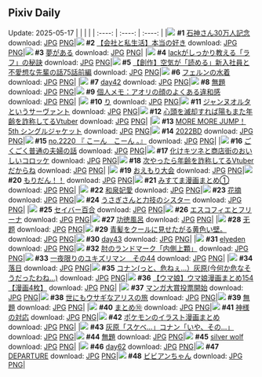 ## Pixiv Daily
Update: 2025-05-17
|      |      |      |
| :----: | :----: | :----: |
|![](https://pixiv.microyu.workers.dev/c/240x480/img-master/img/2025/05/16/00/00/13/130445719_p0_master1200.jpg) **#1** [石神さん30万人記念](https://www.pixiv.net/artworks/130445719) download: [JPG](https://pixiv.microyu.workers.dev/img-original/img/2025/05/16/00/00/13/130445719_p0.jpg) [PNG](https://pixiv.microyu.workers.dev/img-original/img/2025/05/16/00/00/13/130445719_p0.png)|![](https://pixiv.microyu.workers.dev/c/240x480/img-master/img/2025/05/16/12/00/21/130459235_p0_master1200.jpg) **#2** [【会社と私生活】本当の好き](https://www.pixiv.net/artworks/130459235) download: [JPG](https://pixiv.microyu.workers.dev/img-original/img/2025/05/16/12/00/21/130459235_p0.jpg) [PNG](https://pixiv.microyu.workers.dev/img-original/img/2025/05/16/12/00/21/130459235_p0.png)|![](https://pixiv.microyu.workers.dev/c/240x480/img-master/img/2025/05/16/07/30/03/130454878_p0_master1200.jpg) **#3** [夢がある](https://www.pixiv.net/artworks/130454878) download: [JPG](https://pixiv.microyu.workers.dev/img-original/img/2025/05/16/07/30/03/130454878_p0.jpg) [PNG](https://pixiv.microyu.workers.dev/img-original/img/2025/05/16/07/30/03/130454878_p0.png)|
|![](https://pixiv.microyu.workers.dev/c/240x480/img-master/img/2025/05/16/00/00/11/130445706_p0_master1200.jpg) **#4** [lackがしっかり教える「ラフ」の秘訣](https://www.pixiv.net/artworks/130445706) download: [JPG](https://pixiv.microyu.workers.dev/img-original/img/2025/05/16/00/00/11/130445706_p0.jpg) [PNG](https://pixiv.microyu.workers.dev/img-original/img/2025/05/16/00/00/11/130445706_p0.png)|![](https://pixiv.microyu.workers.dev/c/240x480/img-master/img/2025/05/15/19/11/20/130434504_p0_master1200.jpg) **#5** [【創作】空気が「読める」新入社員と不愛想な先輩の話75話前編](https://www.pixiv.net/artworks/130434504) download: [JPG](https://pixiv.microyu.workers.dev/img-original/img/2025/05/15/19/11/20/130434504_p0.jpg) [PNG](https://pixiv.microyu.workers.dev/img-original/img/2025/05/15/19/11/20/130434504_p0.png)|![](https://pixiv.microyu.workers.dev/c/240x480/img-master/img/2025/05/15/00/00/15/130411600_p0_master1200.jpg) **#6** [フェルンの水着](https://www.pixiv.net/artworks/130411600) download: [JPG](https://pixiv.microyu.workers.dev/img-original/img/2025/05/15/00/00/15/130411600_p0.jpg) [PNG](https://pixiv.microyu.workers.dev/img-original/img/2025/05/15/00/00/15/130411600_p0.png)|
|![](https://pixiv.microyu.workers.dev/c/240x480/img-master/img/2025/05/15/01/45/30/130415580_p0_master1200.jpg) **#7** [day42](https://www.pixiv.net/artworks/130415580) download: [JPG](https://pixiv.microyu.workers.dev/img-original/img/2025/05/15/01/45/30/130415580_p0.jpg) [PNG](https://pixiv.microyu.workers.dev/img-original/img/2025/05/15/01/45/30/130415580_p0.png)|![](https://pixiv.microyu.workers.dev/c/240x480/img-master/img/2025/05/16/23/11/13/130478484_p0_master1200.jpg) **#8** [無題](https://www.pixiv.net/artworks/130478484) download: [JPG](https://pixiv.microyu.workers.dev/img-original/img/2025/05/16/23/11/13/130478484_p0.jpg) [PNG](https://pixiv.microyu.workers.dev/img-original/img/2025/05/16/23/11/13/130478484_p0.png)|![](https://pixiv.microyu.workers.dev/c/240x480/img-master/img/2025/05/15/06/00/08/130419432_p0_master1200.jpg) **#9** [個人メモ：アオリの顔のよくある違和感](https://www.pixiv.net/artworks/130419432) download: [JPG](https://pixiv.microyu.workers.dev/img-original/img/2025/05/15/06/00/08/130419432_p0.jpg) [PNG](https://pixiv.microyu.workers.dev/img-original/img/2025/05/15/06/00/08/130419432_p0.png)|
|![](https://pixiv.microyu.workers.dev/c/240x480/img-master/img/2025/05/15/17/17/29/130431054_p0_master1200.jpg) **#10** [り](https://www.pixiv.net/artworks/130431054) download: [JPG](https://pixiv.microyu.workers.dev/img-original/img/2025/05/15/17/17/29/130431054_p0.jpg) [PNG](https://pixiv.microyu.workers.dev/img-original/img/2025/05/15/17/17/29/130431054_p0.png)|![](https://pixiv.microyu.workers.dev/c/240x480/img-master/img/2025/05/16/00/00/19/130445762_p0_master1200.jpg) **#11** [ジャンヌオルタというサーヴァント](https://www.pixiv.net/artworks/130445762) download: [JPG](https://pixiv.microyu.workers.dev/img-original/img/2025/05/16/00/00/19/130445762_p0.jpg) [PNG](https://pixiv.microyu.workers.dev/img-original/img/2025/05/16/00/00/19/130445762_p0.png)|![](https://pixiv.microyu.workers.dev/c/240x480/img-master/img/2025/05/15/21/01/28/130438488_p0_master1200.jpg) **#12** [心頭を滅却すれば陽もまた年齢を詐称してるVtuber](https://www.pixiv.net/artworks/130438488) download: [JPG](https://pixiv.microyu.workers.dev/img-original/img/2025/05/15/21/01/28/130438488_p0.jpg) [PNG](https://pixiv.microyu.workers.dev/img-original/img/2025/05/15/21/01/28/130438488_p0.png)|
|![](https://pixiv.microyu.workers.dev/c/240x480/img-master/img/2025/05/15/00/00/01/130411471_p0_master1200.jpg) **#13** [MORE MORE JUMP！5th シングルジャケット](https://www.pixiv.net/artworks/130411471) download: [JPG](https://pixiv.microyu.workers.dev/img-original/img/2025/05/15/00/00/01/130411471_p0.jpg) [PNG](https://pixiv.microyu.workers.dev/img-original/img/2025/05/15/00/00/01/130411471_p0.png)|![](https://pixiv.microyu.workers.dev/c/240x480/img-master/img/2025/05/16/00/00/01/130445614_p0_master1200.jpg) **#14** [2022BD](https://www.pixiv.net/artworks/130445614) download: [JPG](https://pixiv.microyu.workers.dev/img-original/img/2025/05/16/00/00/01/130445614_p0.jpg) [PNG](https://pixiv.microyu.workers.dev/img-original/img/2025/05/16/00/00/01/130445614_p0.png)|![](https://pixiv.microyu.workers.dev/c/240x480/img-master/img/2025/05/15/22/11/46/130441249_p0_master1200.jpg) **#15** [no.2220 『 こーん　こーん 。』](https://www.pixiv.net/artworks/130441249) download: [JPG](https://pixiv.microyu.workers.dev/img-original/img/2025/05/15/22/11/46/130441249_p0.jpg) [PNG](https://pixiv.microyu.workers.dev/img-original/img/2025/05/15/22/11/46/130441249_p0.png)|
|![](https://pixiv.microyu.workers.dev/c/240x480/img-master/img/2025/05/16/17/00/04/130464835_p0_master1200.jpg) **#16** [ごくごく普通の夫婦の話](https://www.pixiv.net/artworks/130464835) download: [JPG](https://pixiv.microyu.workers.dev/img-original/img/2025/05/16/17/00/04/130464835_p0.jpg) [PNG](https://pixiv.microyu.workers.dev/img-original/img/2025/05/16/17/00/04/130464835_p0.png)|![](https://pixiv.microyu.workers.dev/c/240x480/img-master/img/2025/05/16/00/01/29/130446034_p0_master1200.jpg) **#17** [化けキツネと商店街のおいしいコロッケ](https://www.pixiv.net/artworks/130446034) download: [JPG](https://pixiv.microyu.workers.dev/img-original/img/2025/05/16/00/01/29/130446034_p0.jpg) [PNG](https://pixiv.microyu.workers.dev/img-original/img/2025/05/16/00/01/29/130446034_p0.png)|![](https://pixiv.microyu.workers.dev/c/240x480/img-master/img/2025/05/16/21/06/01/130473159_p0_master1200.jpg) **#18** [次やったら年齢を詐称してるVtuberだからね](https://www.pixiv.net/artworks/130473159) download: [JPG](https://pixiv.microyu.workers.dev/img-original/img/2025/05/16/21/06/01/130473159_p0.jpg) [PNG](https://pixiv.microyu.workers.dev/img-original/img/2025/05/16/21/06/01/130473159_p0.png)|
|![](https://pixiv.microyu.workers.dev/c/240x480/img-master/img/2025/05/15/00/06/48/130412191_p0_master1200.jpg) **#19** [おえもり大会](https://www.pixiv.net/artworks/130412191) download: [JPG](https://pixiv.microyu.workers.dev/img-original/img/2025/05/15/00/06/48/130412191_p0.jpg) [PNG](https://pixiv.microyu.workers.dev/img-original/img/2025/05/15/00/06/48/130412191_p0.png)|![](https://pixiv.microyu.workers.dev/c/240x480/img-master/img/2025/05/16/03/51/23/130451743_p0_master1200.jpg) **#20** [もりだん！！](https://www.pixiv.net/artworks/130451743) download: [JPG](https://pixiv.microyu.workers.dev/img-original/img/2025/05/16/03/51/23/130451743_p0.jpg) [PNG](https://pixiv.microyu.workers.dev/img-original/img/2025/05/16/03/51/23/130451743_p0.png)|![](https://pixiv.microyu.workers.dev/c/240x480/img-master/img/2025/05/15/00/25/53/130412976_p0_master1200.jpg) **#21** [みすてま漫画まとめ①](https://www.pixiv.net/artworks/130412976) download: [JPG](https://pixiv.microyu.workers.dev/img-original/img/2025/05/15/00/25/53/130412976_p0.jpg) [PNG](https://pixiv.microyu.workers.dev/img-original/img/2025/05/15/00/25/53/130412976_p0.png)|
|![](https://pixiv.microyu.workers.dev/c/240x480/img-master/img/2025/05/15/00/00/12/130411564_p0_master1200.jpg) **#22** [和泉妃愛](https://www.pixiv.net/artworks/130411564) download: [JPG](https://pixiv.microyu.workers.dev/img-original/img/2025/05/15/00/00/12/130411564_p0.jpg) [PNG](https://pixiv.microyu.workers.dev/img-original/img/2025/05/15/00/00/12/130411564_p0.png)|![](https://pixiv.microyu.workers.dev/c/240x480/img-master/img/2025/05/16/00/30/14/130447372_p0_master1200.jpg) **#23** [花摘](https://www.pixiv.net/artworks/130447372) download: [JPG](https://pixiv.microyu.workers.dev/img-original/img/2025/05/16/00/30/14/130447372_p0.jpg) [PNG](https://pixiv.microyu.workers.dev/img-original/img/2025/05/16/00/30/14/130447372_p0.png)|![](https://pixiv.microyu.workers.dev/c/240x480/img-master/img/2025/05/16/20/11/57/130470959_p0_master1200.jpg) **#24** [うさぎさんと力技のシスター](https://www.pixiv.net/artworks/130470959) download: [JPG](https://pixiv.microyu.workers.dev/img-original/img/2025/05/16/20/11/57/130470959_p0.jpg) [PNG](https://pixiv.microyu.workers.dev/img-original/img/2025/05/16/20/11/57/130470959_p0.png)|
|![](https://pixiv.microyu.workers.dev/c/240x480/img-master/img/2025/05/16/00/00/05/130445653_p0_master1200.jpg) **#25** [セイバー百合](https://www.pixiv.net/artworks/130445653) download: [JPG](https://pixiv.microyu.workers.dev/img-original/img/2025/05/16/00/00/05/130445653_p0.jpg) [PNG](https://pixiv.microyu.workers.dev/img-original/img/2025/05/16/00/00/05/130445653_p0.png)|![](https://pixiv.microyu.workers.dev/c/240x480/img-master/img/2025/05/15/00/01/32/130411886_p0_master1200.jpg) **#26** [エスコフィエとフリーナ](https://www.pixiv.net/artworks/130411886) download: [JPG](https://pixiv.microyu.workers.dev/img-original/img/2025/05/15/00/01/32/130411886_p0.jpg) [PNG](https://pixiv.microyu.workers.dev/img-original/img/2025/05/15/00/01/32/130411886_p0.png)|![](https://pixiv.microyu.workers.dev/c/240x480/img-master/img/2025/05/16/07/05/09/130454472_p0_master1200.jpg) **#27** [功徳風呂](https://www.pixiv.net/artworks/130454472) download: [JPG](https://pixiv.microyu.workers.dev/img-original/img/2025/05/16/07/05/09/130454472_p0.jpg) [PNG](https://pixiv.microyu.workers.dev/img-original/img/2025/05/16/07/05/09/130454472_p0.png)|
|![](https://pixiv.microyu.workers.dev/c/240x480/img-master/img/2025/05/15/19/01/00/130434196_p0_master1200.jpg) **#28** [无题](https://www.pixiv.net/artworks/130434196) download: [JPG](https://pixiv.microyu.workers.dev/img-original/img/2025/05/15/19/01/00/130434196_p0.jpg) [PNG](https://pixiv.microyu.workers.dev/img-original/img/2025/05/15/19/01/00/130434196_p0.png)|![](https://pixiv.microyu.workers.dev/c/240x480/img-master/img/2025/05/16/20/55/48/130472534_p0_master1200.jpg) **#29** [青髪をクールに見せたがる黄色い壁。](https://www.pixiv.net/artworks/130472534) download: [JPG](https://pixiv.microyu.workers.dev/img-original/img/2025/05/16/20/55/48/130472534_p0.jpg) [PNG](https://pixiv.microyu.workers.dev/img-original/img/2025/05/16/20/55/48/130472534_p0.png)|![](https://pixiv.microyu.workers.dev/c/240x480/img-master/img/2025/05/16/01/18/22/130448869_p0_master1200.jpg) **#30** [day43](https://www.pixiv.net/artworks/130448869) download: [JPG](https://pixiv.microyu.workers.dev/img-original/img/2025/05/16/01/18/22/130448869_p0.jpg) [PNG](https://pixiv.microyu.workers.dev/img-original/img/2025/05/16/01/18/22/130448869_p0.png)|
|![](https://pixiv.microyu.workers.dev/c/240x480/img-master/img/2025/05/15/01/42/20/130415504_p0_master1200.jpg) **#31** [elyeden](https://www.pixiv.net/artworks/130415504) download: [JPG](https://pixiv.microyu.workers.dev/img-original/img/2025/05/15/01/42/20/130415504_p0.jpg) [PNG](https://pixiv.microyu.workers.dev/img-original/img/2025/05/15/01/42/20/130415504_p0.png)|![](https://pixiv.microyu.workers.dev/c/240x480/img-master/img/2025/05/15/15/13/56/130428659_p0_master1200.jpg) **#32** [肘のランドマーク「内側上顆」](https://www.pixiv.net/artworks/130428659) download: [JPG](https://pixiv.microyu.workers.dev/img-original/img/2025/05/15/15/13/56/130428659_p0.jpg) [PNG](https://pixiv.microyu.workers.dev/img-original/img/2025/05/15/15/13/56/130428659_p0.png)|![](https://pixiv.microyu.workers.dev/c/240x480/img-master/img/2025/05/16/08/18/24/130455660_p0_master1200.jpg) **#33** [一夜限りのユキズリマン　その44](https://www.pixiv.net/artworks/130455660) download: [JPG](https://pixiv.microyu.workers.dev/img-original/img/2025/05/16/08/18/24/130455660_p0.jpg) [PNG](https://pixiv.microyu.workers.dev/img-original/img/2025/05/16/08/18/24/130455660_p0.png)|
|![](https://pixiv.microyu.workers.dev/c/240x480/img-master/img/2025/05/15/00/00/06/130411509_p0_master1200.jpg) **#34** [落日](https://www.pixiv.net/artworks/130411509) download: [JPG](https://pixiv.microyu.workers.dev/img-original/img/2025/05/15/00/00/06/130411509_p0.jpg) [PNG](https://pixiv.microyu.workers.dev/img-original/img/2025/05/15/00/00/06/130411509_p0.png)|![](https://pixiv.microyu.workers.dev/c/240x480/img-master/img/2025/05/15/12/47/41/130425932_p0_master1200.jpg) **#35** [コナン(っと、危ねぇ…）灰原(今何か危なそうだったわね…)](https://www.pixiv.net/artworks/130425932) download: [JPG](https://pixiv.microyu.workers.dev/img-original/img/2025/05/15/12/47/41/130425932_p0.jpg) [PNG](https://pixiv.microyu.workers.dev/img-original/img/2025/05/15/12/47/41/130425932_p0.png)|![](https://pixiv.microyu.workers.dev/c/240x480/img-master/img/2025/05/16/00/00/33/130445856_p0_master1200.jpg) **#36** [【ウマ娘】ウマ娘漫画まとめ154【漫画4枚】](https://www.pixiv.net/artworks/130445856) download: [JPG](https://pixiv.microyu.workers.dev/img-original/img/2025/05/16/00/00/33/130445856_p0.jpg) [PNG](https://pixiv.microyu.workers.dev/img-original/img/2025/05/16/00/00/33/130445856_p0.png)|
|![](https://pixiv.microyu.workers.dev/c/240x480/img-master/img/2025/05/15/18/38/52/130433430_p0_master1200.jpg) **#37** [マンガ大賞投票開始](https://www.pixiv.net/artworks/130433430) download: [JPG](https://pixiv.microyu.workers.dev/img-original/img/2025/05/15/18/38/52/130433430_p0.jpg) [PNG](https://pixiv.microyu.workers.dev/img-original/img/2025/05/15/18/38/52/130433430_p0.png)|![](https://pixiv.microyu.workers.dev/c/240x480/img-master/img/2025/05/15/06/39/28/130420043_p0_master1200.jpg) **#38** [世にもウサギなアリスの旅](https://www.pixiv.net/artworks/130420043) download: [JPG](https://pixiv.microyu.workers.dev/img-original/img/2025/05/15/06/39/28/130420043_p0.jpg) [PNG](https://pixiv.microyu.workers.dev/img-original/img/2025/05/15/06/39/28/130420043_p0.png)|![](https://pixiv.microyu.workers.dev/c/240x480/img-master/img/2025/05/15/00/45/35/130413741_p0_master1200.jpg) **#39** [無題](https://www.pixiv.net/artworks/130413741) download: [JPG](https://pixiv.microyu.workers.dev/img-original/img/2025/05/15/00/45/35/130413741_p0.jpg) [PNG](https://pixiv.microyu.workers.dev/img-original/img/2025/05/15/00/45/35/130413741_p0.png)|
|![](https://pixiv.microyu.workers.dev/c/240x480/img-master/img/2025/05/15/18/31/43/130433244_p0_master1200.jpg) **#40** [まとめ⑩](https://www.pixiv.net/artworks/130433244) download: [JPG](https://pixiv.microyu.workers.dev/img-original/img/2025/05/15/18/31/43/130433244_p0.jpg) [PNG](https://pixiv.microyu.workers.dev/img-original/img/2025/05/15/18/31/43/130433244_p0.png)|![](https://pixiv.microyu.workers.dev/c/240x480/img-master/img/2025/05/15/09/03/09/130422247_p0_master1200.jpg) **#41** [神様の対応](https://www.pixiv.net/artworks/130422247) download: [JPG](https://pixiv.microyu.workers.dev/img-original/img/2025/05/15/09/03/09/130422247_p0.jpg) [PNG](https://pixiv.microyu.workers.dev/img-original/img/2025/05/15/09/03/09/130422247_p0.png)|![](https://pixiv.microyu.workers.dev/c/240x480/img-master/img/2025/05/16/00/01/46/130446073_p0_master1200.jpg) **#42** [ポケモンのイラスト漫画まとめ](https://www.pixiv.net/artworks/130446073) download: [JPG](https://pixiv.microyu.workers.dev/img-original/img/2025/05/16/00/01/46/130446073_p0.jpg) [PNG](https://pixiv.microyu.workers.dev/img-original/img/2025/05/16/00/01/46/130446073_p0.png)|
|![](https://pixiv.microyu.workers.dev/c/240x480/img-master/img/2025/05/16/09/42/28/130456898_p0_master1200.jpg) **#43** [灰原「スケベ…」コナン「いや、その…」](https://www.pixiv.net/artworks/130456898) download: [JPG](https://pixiv.microyu.workers.dev/img-original/img/2025/05/16/09/42/28/130456898_p0.jpg) [PNG](https://pixiv.microyu.workers.dev/img-original/img/2025/05/16/09/42/28/130456898_p0.png)|![](https://pixiv.microyu.workers.dev/c/240x480/img-master/img/2025/05/16/17/24/53/130465456_p0_master1200.jpg) **#44** [無題](https://www.pixiv.net/artworks/130465456) download: [JPG](https://pixiv.microyu.workers.dev/img-original/img/2025/05/16/17/24/53/130465456_p0.jpg) [PNG](https://pixiv.microyu.workers.dev/img-original/img/2025/05/16/17/24/53/130465456_p0.png)|![](https://pixiv.microyu.workers.dev/c/240x480/img-master/img/2025/05/15/22/58/40/130443149_p0_master1200.jpg) **#45** [silver wolf](https://www.pixiv.net/artworks/130443149) download: [JPG](https://pixiv.microyu.workers.dev/img-original/img/2025/05/15/22/58/40/130443149_p0.jpg) [PNG](https://pixiv.microyu.workers.dev/img-original/img/2025/05/15/22/58/40/130443149_p0.png)|
|![](https://pixiv.microyu.workers.dev/c/240x480/img-master/img/2025/05/15/18/57/38/130433948_p0_master1200.jpg) **#46** [day62](https://www.pixiv.net/artworks/130433948) download: [JPG](https://pixiv.microyu.workers.dev/img-original/img/2025/05/15/18/57/38/130433948_p0.jpg) [PNG](https://pixiv.microyu.workers.dev/img-original/img/2025/05/15/18/57/38/130433948_p0.png)|![](https://pixiv.microyu.workers.dev/c/240x480/img-master/img/2025/05/15/00/00/12/130411570_p0_master1200.jpg) **#47** [DEPARTURE](https://www.pixiv.net/artworks/130411570) download: [JPG](https://pixiv.microyu.workers.dev/img-original/img/2025/05/15/00/00/12/130411570_p0.jpg) [PNG](https://pixiv.microyu.workers.dev/img-original/img/2025/05/15/00/00/12/130411570_p0.png)|![](https://pixiv.microyu.workers.dev/c/240x480/img-master/img/2025/05/16/16/30/02/130464238_p0_master1200.jpg) **#48** [ビビアンちゃん](https://www.pixiv.net/artworks/130464238) download: [JPG](https://pixiv.microyu.workers.dev/img-original/img/2025/05/16/16/30/02/130464238_p0.jpg) [PNG](https://pixiv.microyu.workers.dev/img-original/img/2025/05/16/16/30/02/130464238_p0.png)|
